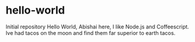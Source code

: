 # hello-world
Initial repository 
Hello World,
Abishai here, I like Node.js and Coffeescript. Ive had tacos on the moon and find them far superior to earth tacos. 

